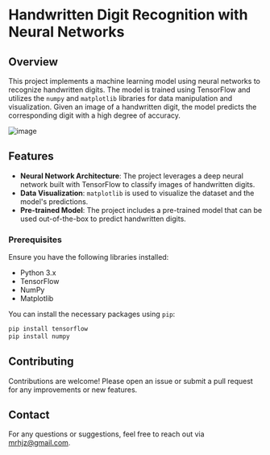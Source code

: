 # Handwritten Digit Recognition with Neural Networks

## Overview

This project implements a machine learning model using neural networks to recognize handwritten digits. The model is trained using TensorFlow and utilizes the `numpy` and `matplotlib` libraries for data manipulation and visualization. Given an image of a handwritten digit, the model predicts the corresponding digit with a high degree of accuracy.

![image](https://github.com/user-attachments/assets/b6ad02ff-a82b-410a-8b1a-c950d391a99d)

## Features

- **Neural Network Architecture**: The project leverages a deep neural network built with TensorFlow to classify images of handwritten digits.
- **Data Visualization**: `matplotlib` is used to visualize the dataset and the model's predictions.
- **Pre-trained Model**: The project includes a pre-trained model that can be used out-of-the-box to predict handwritten digits.
### Prerequisites

Ensure you have the following libraries installed:

- Python 3.x
- TensorFlow
- NumPy
- Matplotlib

You can install the necessary packages using `pip`:

```bash
pip install tensorflow
pip install numpy
```

## Contributing

Contributions are welcome! Please open an issue or submit a pull request for any improvements or new features.

## Contact

For any questions or suggestions, feel free to reach out via [mrhjz@gmail.com](mailto:your.email@example.com).

